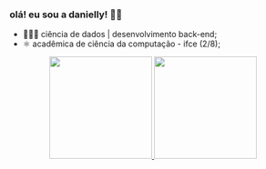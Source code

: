 ### olá! eu sou a danielly! 👋🏼

- 👩🏻‍💻 ciência de dados | desenvolvimento back-end;
- ⚛️ acadêmica de ciência da computação - ifce (2/8);

<div align="center">
  <a href="https://github.com/daniellycodes">
  <img height="180em" src="https://github-readme-stats.vercel.app/api?username=daniellycodes&show_icons=true&theme=dracula&include_all_commits=true&count_private=true"/>
  <img height="180em" src="https://github-readme-stats.vercel.app/api/top-langs/?username=daniellycodes&layout=compact&langs_count=7&theme=dracula"/>
</div>
